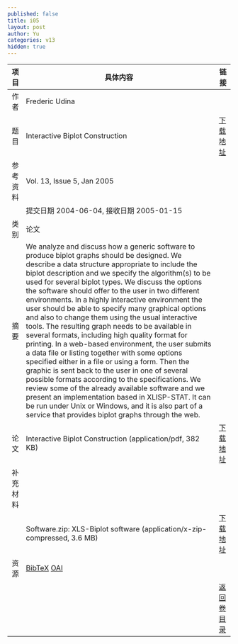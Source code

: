 ```yaml
---
published: false
title: i05
layout: post
author: Yu
categories: v13
hidden: true
---
```


| 项目 | 具体内容 | 链接 |
|---:|---|---|
| 作者 | Frederic Udina| |
| 题目 |Interactive Biplot Construction | [下载地址](http://www.jstatsoft.org/v13/i05/paper) |
| 参考资料 |Vol. 13, Issue 5, Jan 2005 | |
| | 提交日期 2004-06-04, 接收日期 2005-01-15| | 
| 类别 | 论文| |
| 摘要 | We analyze and discuss how a generic software to produce biplot graphs should be designed. We describe a data structure appropriate to include the biplot description and we specify the algorithm(s) to be used for several biplot types. We discuss the options the software should offer to the user in two different environments. In a highly interactive environment the user should be able to specify many graphical options and also to change them using the usual interactive tools. The resulting graph needs to be available in several formats, including high quality format for printing. In a web-based environment, the user submits a data file or listing together with some options specified either in a file or using a form. Then the graphic is sent back to the user in one of several possible formats according to the specifications. We review some of the already available software and we present an implementation based in XLISP-STAT. It can be run under Unix or Windows, and it is also part of a service that provides biplot graphs through the web.| |
| 论文 | Interactive Biplot Construction  (application/pdf, 382 KB)| [下载地址](http://www.jstatsoft.org/v13/i05/paper) |
| 补充材料 | | |
| |Software.zip: XLS-Biplot software  (application/x-zip-compressed, 3.6 MB)|  [下载地址](http://www.jstatsoft.org/v13/i05/supp/1) |
| 资源 | [BibTeX](http://www.jstatsoft.org/v13/i05/bibtex) [OAI](http://www.jstatsoft.org/oai?verb=GetRecord&identifier=oai.jstatsoft/v13/i05&prefix=oai_dc)| |
| |  | [返回卷目录]({{site.baseurl}}/volume/v13.html) |